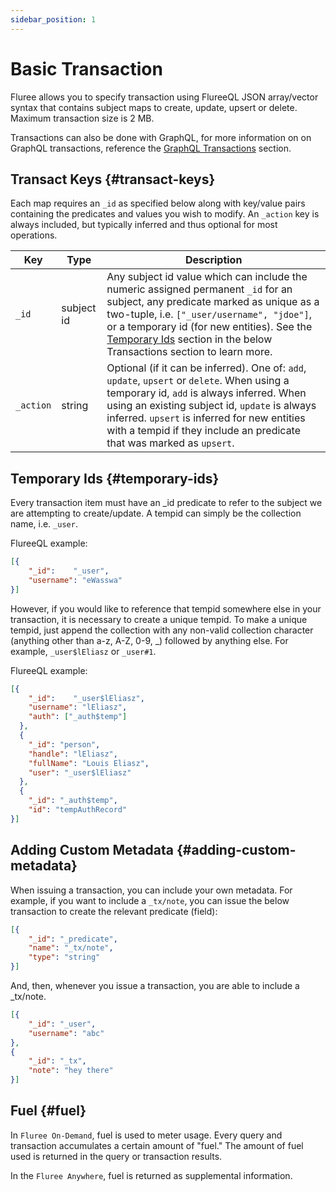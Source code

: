 ```yaml
---
sidebar_position: 1
---
```


# Basic Transaction

Fluree allows you to specify transaction using FlureeQL JSON array/vector syntax that contains subject maps to create, update, upsert or delete. Maximum transaction size is 2 MB.

Transactions can also be done with GraphQL, for more information on on GraphQL transactions, reference the [GraphQL Transactions](/overview/query/graphql.md#transactions) section.

## Transact Keys {#transact-keys}

Each map requires an `_id` as specified below along with key/value pairs containing the predicates and values you wish to modify. An `_action` key is always included, but typically inferred and thus optional for most operations.

Key | Type | Description
-- | -- | --
`_id` | subject id |  Any subject id value which can include the numeric assigned permanent `_id` for an subject, any predicate marked as unique as a two-tuple, i.e. `["_user/username", "jdoe"]`, or a temporary id (for new entities). See the [Temporary Ids](#temporary-ids) section in the below Transactions section to learn more.
`_action` | string | Optional (if it can be inferred). One of: `add`, `update`, `upsert` or `delete`. When using a temporary id, `add` is always inferred. When using an existing subject id, `update` is always inferred. `upsert` is inferred for new entities with a tempid if they include an predicate that was marked as `upsert`.

## Temporary Ids {#temporary-ids}

Every transaction item must have an _id predicate to refer to the subject we are attempting to create/update. A tempid can simply be the collection name, i.e. `_user`.

FlureeQL example:

```json
[{
    "_id":    "_user",
    "username": "eWasswa"
}]
```

However, if you would like to reference that tempid somewhere else in your transaction, it is necessary to create a unique tempid. To make a unique tempid, just append the collection with any non-valid collection character (anything other than a-z, A-Z, 0-9, _) followed by anything else. For example, `_user$lEliasz` or `_user#1`.

FlureeQL example:

```json
[{
    "_id":    "_user$lEliasz",
    "username": "lEliasz",
    "auth": ["_auth$temp"]
  },
  {
    "_id": "person",
    "handle": "lEliasz",
    "fullName": "Louis Eliasz",
    "user": "_user$lEliasz"
  },
  {
    "_id": "_auth$temp",
    "id": "tempAuthRecord"
}]
```

## Adding Custom Metadata {#adding-custom-metadata}

When issuing a transaction, you can include your own metadata. For example, if you want to include a `_tx/note`, you can issue the below transaction to create the relevant predicate (field):

```json
[{
    "_id": "_predicate",
    "name": "_tx/note",
    "type": "string"
}]
```

And, then, whenever you issue a transaction, you are able to include a _tx/note.

```json
[{
    "_id": "_user",
    "username": "abc"
},
{
    "_id": "_tx",
    "note": "hey there"
}]
```

## Fuel {#fuel}

In `Fluree On-Demand`, fuel is used to meter usage. Every query and transaction accumulates a certain amount of "fuel." The amount of fuel used is returned in the query or transaction results.

In the `Fluree Anywhere`, fuel is returned as supplemental information.
